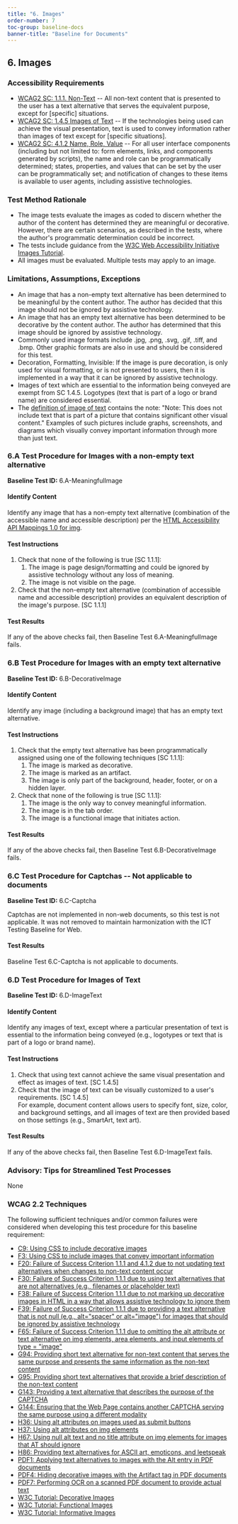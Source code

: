 ```yaml
---
title: "6. Images"
order-number: 7
toc-group: baseline-docs
banner-title: "Baseline for Documents"
---
```


## 6. Images

### Accessibility Requirements

-   [WCAG2 SC: 1.1.1. Non-Text](https://www.w3.org/WAI/WCAG22/Understanding/non-text-content) -- All non-text content that is presented to the user has a text alternative that serves the equivalent purpose, except for \[specific\] situations.
-   [WCAG2 SC: 1.4.5 Images of Text](https://www.w3.org/WAI/WCAG22/Understanding/images-of-text) -- If the technologies being used can achieve the visual presentation, text is used to convey information rather than images of text except for \[specific situations\].
-   [WCAG2 SC: 4.1.2 Name, Role, Value](https://www.w3.org/WAI/WCAG22/Understanding/name-role-value) -- For all user interface components (including but not limited to: form elements, links, and components generated by scripts), the name and role can be programmatically determined; states, properties, and values that can be set by the user can be programmatically set; and notification of changes to these items is available to user agents, including assistive technologies.

### Test Method Rationale

-   The image tests evaluate the images as coded to discern whether the author of the content has determined they are meaningful or decorative. However, there are certain scenarios, as described in the tests, where the author's programmatic determination could be incorrect.
-   The tests include guidance from the [W3C Web Accessibility Initiative Images Tutorial](https://www.w3.org/WAI/tutorials/images/).
-   All images must be evaluated. Multiple tests may apply to an image.

### Limitations, Assumptions, Exceptions

-   An image that has a non-empty text alternative has been determined to be meaningful by the content author. The author has decided that this image should not be ignored by assistive technology.
-   An image that has an empty text alternative has been determined to be decorative by the content author. The author has determined that this image should be ignored by assistive technology.
-   Commonly used image formats include .jpg, .png, .svg, .gif, .tiff, and .bmp. Other graphic formats are also in use and should be considered for this test.
-   Decoration, Formatting, Invisible: If the image is pure decoration, is only used for visual formatting, or is not presented to users, then it is implemented in a way that it can be ignored by assistive technology.
-   Images of text which are essential to the information being conveyed are exempt from SC 1.4.5. Logotypes (text that is part of a logo or brand name) are considered essential.
-   The [definition of image of text](https://www.w3.org/TR/WCAG22/#dfn-images-of-text) contains the note: "Note: This does not include text that is part of a picture that contains significant other visual content." Examples of such pictures include graphs, screenshots, and diagrams which visually convey important information through more than just text.

### 6.A Test Procedure for Images with a non-empty text alternative

**Baseline Test ID:** 6.A-MeaningfulImage

#### Identify Content

<p id="d6aIC">Identify any image that has a non-empty text alternative (combination of the accessible name and accessible description) per the <a href="https://www.w3.org/TR/html-aam-1.0/#img-element-accessible-name-computation">HTML Accessibility API Mappings 1.0 for img</a>.</p>

#### Test Instructions

<ol id="d6aTI">
    <li id="d6aTI-1">Check that none of the following is true [SC 1.1.1]:
        <ol>
            <li id="d6aTI-1a">The image is page design/formatting and could be ignored by assistive technology without any loss of meaning.</li>
            <li id="d6aTI-1b">The image is not visible on the page.</li>
        </ol>
    </li>
    <li id="d6aTI-2">Check that the non-empty text alternative (combination of accessible name and accessible description) provides an equivalent description of the image's purpose. [SC 1.1.1]</li>
</ol>

#### Test Results

<p id="d6aTR">If any of the above checks fail, then Baseline Test 6.A-MeaningfulImage fails.</p>

### 6.B Test Procedure for Images with an empty text alternative

**Baseline Test ID:** 6.B-DecorativeImage

#### Identify Content

<p id="d6bIC">Identify any image (including a background image) that has an empty text alternative.</p>

#### Test Instructions

<ol id="d6bTI">
    <li id="d6bTI-1">Check that the empty text alternative has been programmatically assigned using one of the following techniques [SC 1.1.1]:
        <ol>
            <li id="d6bTI-1a">The image is marked as decorative.</li>
            <li id="d6bTI-1b">The image is marked as an artifact.</li>
            <li id="d6bTI-1c">The image is only part of the background, header, footer, or on a hidden layer.</li>
        </ol>
    </li>
    <li id="d6bTI-2">Check that none of the following is true [SC 1.1.1]:
        <ol>
            <li id="d6bTI-2a">The image is the only way to convey meaningful information.</li>
            <li id="d6bTI-2b">The image is in the tab order.</li>
            <li id="d6bTI-2c">The image is a functional image that initiates action.</li>
        </ol>
    </li>
</ol>


#### Test Results

<p id="d6bTR">If any of the above checks fail, then Baseline Test 6.B-DecorativeImage fails.</p>

### 6.C Test Procedure for Captchas -- Not applicable to documents

**Baseline Test ID:** 6.C-Captcha

<p>Captchas are not implemented in non-web documents, so this test is not applicable. It was not removed to maintain harmonization with the ICT Testing Baseline for Web.</p>

#### Test Results

<p>Baseline Test 6.C-Captcha is not applicable to documents.</p>

### 6.D Test Procedure for Images of Text

**Baseline Test ID:** 6.D-ImageText

#### Identify Content

<p id="d6dIC">Identify any images of text, except where a particular presentation of text is essential to the information being conveyed (e.g., logotypes or text that is part of a logo or brand name).</p>

#### Test Instructions

<ol id="d6dTI">
    <li id="d6dTI-1">Check that using text cannot achieve the same visual presentation and effect as images of text. [SC 1.4.5]</li>
    <li id="d6dTI-2">Check that the image of text can be visually customized to a user's requirements. [SC 1.4.5]
        <br>For example, document content allows users to specify font, size, color, and background settings, and all images of text are then provided based on those settings (e.g., SmartArt, text art).</li>
</ol>

#### Test Results

<p id="d6dTR">If any of the above checks fail, then Baseline Test 6.D-ImageText fails.</p>

### Advisory: Tips for Streamlined Test Processes

None

### WCAG 2.2 Techniques

The following sufficient techniques and/or common failures were considered when developing this test procedure for this baseline requirement:

-   [C9: Using CSS to include decorative images](https://www.w3.org/WAI/WCAG22/Techniques/css/C9)
-   [F3: Using CSS to include images that convey important information](https://www.w3.org/WAI/WCAG22/Techniques/failures/F3)
-   [F20: Failure of Success Criterion 1.1.1 and 4.1.2 due to not updating text alternatives when changes to non-text content occur](https://www.w3.org/WAI/WCAG22/Techniques/failures/F20)
-   [F30: Failure of Success Criterion 1.1.1 due to using text alternatives that are not alternatives (e.g., filenames or placeholder text)](https://www.w3.org/WAI/WCAG22/Techniques/failures/F30)
-   [F38: Failure of Success Criterion 1.1.1 due to not marking up decorative images in HTML in a way that allows assistive technology to ignore them](https://www.w3.org/WAI/WCAG22/Techniques/failures/F38)
-   [F39: Failure of Success Criterion 1.1.1 due to providing a text alternative that is not null (e.g., alt="spacer" or alt="image") for images that should be ignored by assistive technology](https://www.w3.org/WAI/WCAG22/Techniques/failures/F39)
-   [F65: Failure of Success Criterion 1.1.1 due to omitting the alt attribute or text alternative on img elements, area elements, and input elements of type = "image"](https://www.w3.org/WAI/WCAG22/Techniques/failures/F65)
-   [G94: Providing short text alternative for non-text content that serves the same purpose and presents the same information as the non-text content](https://www.w3.org/WAI/WCAG22/Techniques/general/G94)
-   [G95: Providing short text alternatives that provide a brief description of the non-text content](https://www.w3.org/WAI/WCAG22/Techniques/general/G95)
-   [G143: Providing a text alternative that describes the purpose of the CAPTCHA](https://www.w3.org/WAI/WCAG22/Techniques/general/G143)
-   [G144: Ensuring that the Web Page contains another CAPTCHA serving the same purpose using a different modality](https://www.w3.org/WAI/WCAG22/Techniques/general/G144)
-   [H36: Using alt attributes on images used as submit buttons](https://www.w3.org/WAI/WCAG22/Techniques/html/H36)
-   [H37: Using alt attributes on img elements](https://www.w3.org/WAI/WCAG22/Techniques/html/H37)
-   [H67: Using null alt text and no title attribute on img elements for images that AT should ignore](https://www.w3.org/WAI/WCAG22/Techniques/html/H67)
-   [H86: Providing text alternatives for ASCII art, emoticons, and leetspeak](https://www.w3.org/WAI/WCAG22/Techniques/html/H86)
-   [PDF1: Applying text alternatives to images with the Alt entry in PDF documents](https://www.w3.org/WAI/WCAG22/Techniques/pdf/PDF1)
-   [PDF4: Hiding decorative images with the Artifact tag in PDF documents](https://www.w3.org/WAI/WCAG22/Techniques/pdf/PDF4)
-   [PDF7: Performing OCR on a scanned PDF document to provide actual text](https://www.w3.org/WAI/WCAG22/Techniques/pdf/PDF7)
-   [W3C Tutorial: Decorative Images](https://www.w3.org/WAI/tutorials/images/decorative/)
-   [W3C Tutorial: Functional Images](https://www.w3.org/WAI/tutorials/images/functional/)
-   [W3C Tutorial: Informative Images](https://www.w3.org/WAI/tutorials/images/informative/)
